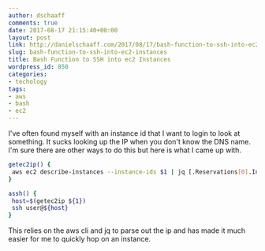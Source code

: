 ```yaml
---
author: dschaaff
comments: true
date: 2017-08-17 21:15:40+00:00
layout: post
link: http://danielschaaff.com/2017/08/17/bash-function-to-ssh-into-ec2-instances/
slug: bash-function-to-ssh-into-ec2-instances
title: Bash Function to SSH into ec2 Instances
wordpress_id: 850
categories:
- techology
tags:
- aws
- bash
- ec2
---
```


I've often found myself with an instance id that I want to login to look at something. It sucks looking up the IP when you don't know the DNS name. I'm sure there are other ways to do this but here is what I came up with.

```bash
getec2ip() {
 aws ec2 describe-instances --instance-ids $1 | jq [.Reservations[0].Instances[0].PrivateIpAddress] | jq --raw-output .[]
}

assh() {
 host=$(getec2ip ${1})
 ssh user@${host}
}
```

This relies on the aws cli and jq to parse out the ip and has made it much easier for me to quickly hop on an instance.
